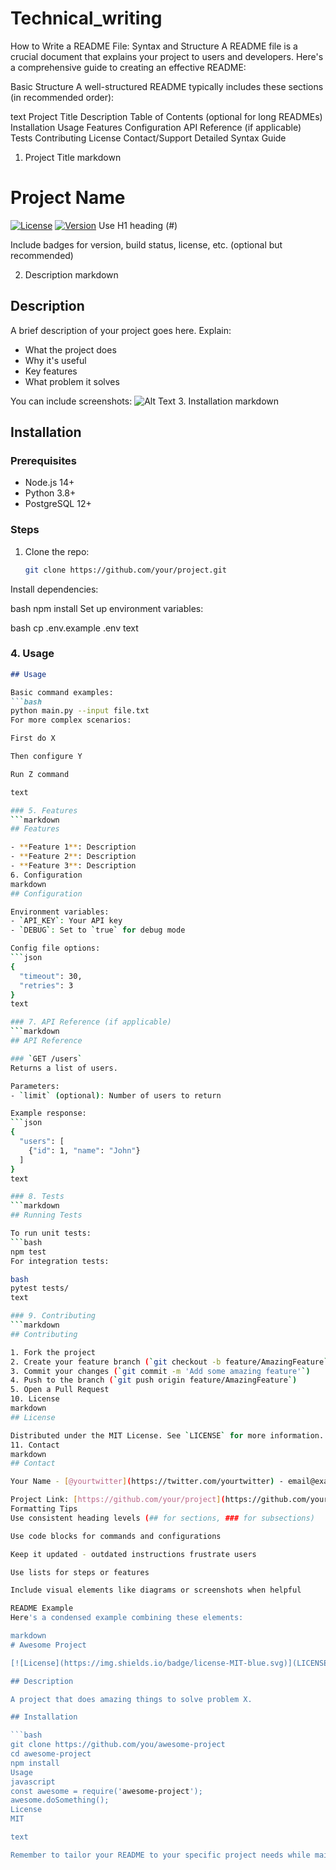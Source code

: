 # Technical_writing
How to Write a README File: Syntax and Structure
A README file is a crucial document that explains your project to users and developers. Here's a comprehensive guide to creating an effective README:

Basic Structure
A well-structured README typically includes these sections (in recommended order):

text
Project Title
Description
Table of Contents (optional for long READMEs)
Installation
Usage
Features
Configuration
API Reference (if applicable)
Tests
Contributing
License
Contact/Support
Detailed Syntax Guide
1. Project Title
markdown
# Project Name

[![License](https://img.shields.io/badge/license-MIT-blue.svg)](LICENSE)
[![Version](https://img.shields.io/badge/version-1.0.0-green.svg)]()
Use H1 heading (#)

Include badges for version, build status, license, etc. (optional but recommended)

2. Description
markdown
## Description

A brief description of your project goes here. Explain:
- What the project does
- Why it's useful
- Key features
- What problem it solves

You can include screenshots:
![Alt Text](screenshot.png)
3. Installation
markdown
## Installation

### Prerequisites
- Node.js 14+
- Python 3.8+
- PostgreSQL 12+

### Steps
1. Clone the repo:
   ```bash
   git clone https://github.com/your/project.git
Install dependencies:

bash
npm install
Set up environment variables:

bash
cp .env.example .env
text

### 4. Usage
```markdown
## Usage

Basic command examples:
```bash
python main.py --input file.txt
For more complex scenarios:

First do X

Then configure Y

Run Z command

text

### 5. Features
```markdown
## Features

- **Feature 1**: Description
- **Feature 2**: Description
- **Feature 3**: Description
6. Configuration
markdown
## Configuration

Environment variables:
- `API_KEY`: Your API key
- `DEBUG`: Set to `true` for debug mode

Config file options:
```json
{
  "timeout": 30,
  "retries": 3
}
text

### 7. API Reference (if applicable)
```markdown
## API Reference

### `GET /users`
Returns a list of users.

Parameters:
- `limit` (optional): Number of users to return

Example response:
```json
{
  "users": [
    {"id": 1, "name": "John"}
  ]
}
text

### 8. Tests
```markdown
## Running Tests

To run unit tests:
```bash
npm test
For integration tests:

bash
pytest tests/
text

### 9. Contributing
```markdown
## Contributing

1. Fork the project
2. Create your feature branch (`git checkout -b feature/AmazingFeature`)
3. Commit your changes (`git commit -m 'Add some amazing feature'`)
4. Push to the branch (`git push origin feature/AmazingFeature`)
5. Open a Pull Request
10. License
markdown
## License

Distributed under the MIT License. See `LICENSE` for more information.
11. Contact
markdown
## Contact

Your Name - [@yourtwitter](https://twitter.com/yourtwitter) - email@example.com

Project Link: [https://github.com/your/project](https://github.com/your/project)
Formatting Tips
Use consistent heading levels (## for sections, ### for subsections)

Use code blocks for commands and configurations

Keep it updated - outdated instructions frustrate users

Use lists for steps or features

Include visual elements like diagrams or screenshots when helpful

README Example
Here's a condensed example combining these elements:

markdown
# Awesome Project

[![License](https://img.shields.io/badge/license-MIT-blue.svg)](LICENSE)

## Description

A project that does amazing things to solve problem X.

## Installation

```bash
git clone https://github.com/you/awesome-project
cd awesome-project
npm install
Usage
javascript
const awesome = require('awesome-project');
awesome.doSomething();
License
MIT

text

Remember to tailor your README to your specific project needs while maintaining clarity and completeness.
